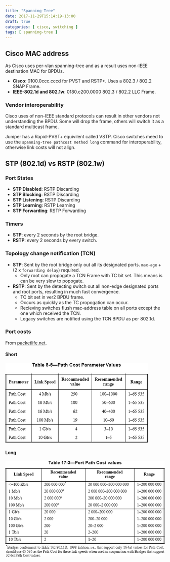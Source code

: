 ```yaml
---
title: "Spanning-Tree"
date: 2017-11-29T15:14:19+13:00
draft: true
categories: [ cisco, switching ]
tags: [ spanning-tree ]
---
```


## Cisco MAC address
As Cisco uses per-vlan spanning-tree and as a result uses non-IEEE destination MAC for BPDUs.

* __Cisco__: 0100.0ccc.cccd for PVST and RSTP+.  Uses a 802.3 / 802.2 SNAP Frame.
* __IEEE-802.1d and 802.1w__: 0180.c200.0000 802.3 / 802.2 LLC Frame.

### Vendor interoperability
Cisco uses of non-IEEE standard protocols can result in other vendors not understanding the BPDU.  Some will drop the frame, others will switch it as a standard multicast frame.

Juniper has a Rapid-PVST+ equivilent called VSTP.  Cisco switches meed to use the `spanning-tree pathcost method long` command for interoperability, otherwise link costs will not align.

## STP (802.1d) vs RSTP (802.1w)

### Port States
* __STP Disabled__: RSTP Discarding
* __STP Blocking__: RSTP Discarding
* __STP Listening__: RSTP Discarding
* __STP Learning__: RSTP Learning
* __STP Forwarding__: RSTP Forwarding

### Timers
* __STP__: every 2 seconds by the root bridge.
* __RSTP__: every 2 seconds by every switch.

### Topology change notification (TCN)
* __STP__: Sent by the root bridge only out all its designated ports.  `max-age` + (2 x `forwarding delay`) required.
  * Only root can propogate a TCN Frame with TC bit set.  This means is can be very slow to popogate.
* __RSTP__: Sent by the detecting switch out all non-edge designated ports and root ports, resulting in much fast convergence.
  * TC bit set in ver2 BPDU frame.
  * Occurs as quickly as the TC propogation can occur.
  * Recieving switches flush mac-address table on all ports except the one which received the TCN.
  * Legacy switches are notified using the TCN BPDU as per 802.1d.

### Port costs
From [packetlife.net](http://packetlife.net/blog/2008/sep/5/spanning-tree-port-costs/).

#### Short
![short](/img/8021d-1998-costs.png)

#### Long
![long](/img/8021d-2004-costs.png)